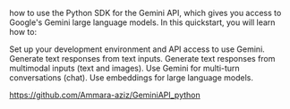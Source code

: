 
how to use the Python SDK for the Gemini API, which gives you access to Google's Gemini large language models. In this quickstart, you will learn how to:

Set up your development environment and API access to use Gemini.
Generate text responses from text inputs.
Generate text responses from multimodal inputs (text and images).
Use Gemini for multi-turn conversations (chat).
Use embeddings for large language models.

https://github.com/Ammara-aziz/GeminiAPI_python
